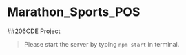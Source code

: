 # Marathon_Sports_POS
##206CDE Project
>Please start the server by typing  `npm start` in terminal.
